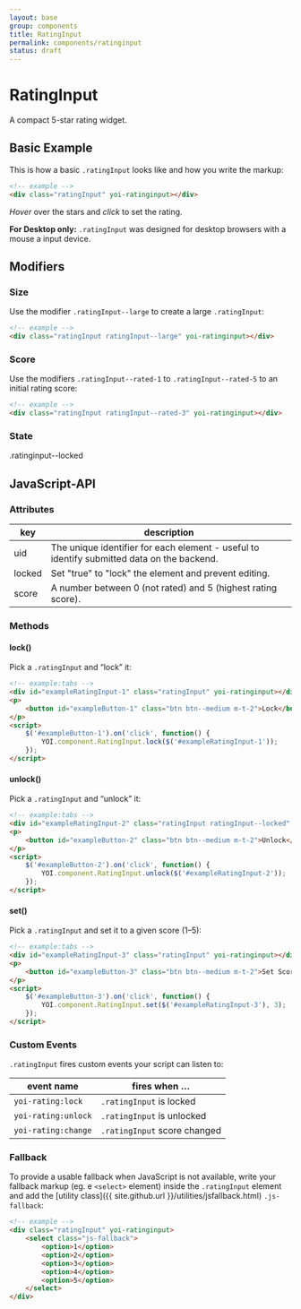```yaml
---
layout: base
group: components
title: RatingInput
permalink: components/ratinginput
status: draft
---
```


# RatingInput

<p class="intro">A compact 5-star rating widget.</p>

## Basic Example

This is how a basic `.ratingInput` looks like and how you write the markup:

```html
<!-- example -->
<div class="ratingInput" yoi-ratinginput></div>
```

_Hover_ over the stars and _click_ to set the rating.

<p class="hint hint--negative"><b>For Desktop only:</b> <code>.ratingInput</code> was designed for desktop browsers with a mouse a input device.</p>

## Modifiers

### Size

Use the modifier `.ratingInput--large` to create a large `.ratingInput`:

```html
<!-- example -->
<div class="ratingInput ratingInput--large" yoi-ratinginput></div>
```

### Score

Use the modifiers `.ratingInput--rated-1` to `.ratingInput--rated-5` to an initial rating score:

```html
<!-- example -->
<div class="ratingInput ratingInput--rated-3" yoi-ratinginput></div>
```

### State

.ratinginput--locked

## JavaScript-API

### Attributes

| key    | description                                                                                |
| ------ | ------------------------------------------------------------------------------------------ |
| uid    | The unique identifier for each element - useful to identify submitted data on the backend. |
| locked | Set "true" to "lock" the element and prevent editing.                                      |
| score  | A number between 0 (not rated) and 5 (highest rating score).                               |

### Methods

#### lock()

Pick a `.ratingInput` and “lock” it:

```html
<!-- example:tabs -->
<div id="exampleRatingInput-1" class="ratingInput" yoi-ratinginput></div>
<p>
    <button id="exampleButton-1" class="btn btn--medium m-t-2">Lock</button>
</p>
<script>
    $('#exampleButton-1').on('click', function() {
        YOI.component.RatingInput.lock($('#exampleRatingInput-1'));
    });
</script>
```

#### unlock()

Pick a `.ratingInput` and “unlock” it:

```html
<!-- example:tabs -->
<div id="exampleRatingInput-2" class="ratingInput ratingInput--locked" yoi-ratinginput></div>
<p>
    <button id="exampleButton-2" class="btn btn--medium m-t-2">Unlock</button>
</p>
<script>
    $('#exampleButton-2').on('click', function() {
        YOI.component.RatingInput.unlock($('#exampleRatingInput-2'));
    });
</script>
```

#### set()

Pick a `.ratingInput` and set it to a given score (1–5):

```html
<!-- example:tabs -->
<div id="exampleRatingInput-3" class="ratingInput" yoi-ratinginput></div>
<p>
    <button id="exampleButton-3" class="btn btn--medium m-t-2">Set Score to 3</button>
</p>
<script>
    $('#exampleButton-3').on('click', function() {
        YOI.component.RatingInput.set($('#exampleRatingInput-3'), 3);
    });
</script>
```

### Custom Events

`.ratingInput` fires custom events your script can listen to:

| event name          | fires when …                 |
| ------------------- | ---------------------------- |
| `yoi-rating:lock`   | `.ratingInput` is locked     |
| `yoi-rating:unlock` | `.ratingInput` is unlocked   |
| `yoi-rating:change` | `.ratingInput` score changed |

### Fallback

To provide a usable fallback when JavaScript is not available, write your fallback markup (eg. e `<select>` element) inside the `.ratingInput` element and add the [utility class]({{ site.github.url }}/utilities/jsfallback.html) `.js-fallback`:

```html
<!-- example -->
<div class="ratingInput" yoi-ratinginput>
    <select class="js-fallback">
        <option>1</option>
        <option>2</option>
        <option>3</option>
        <option>4</option>
        <option>5</option>
    </select>
</div>
```
